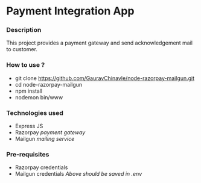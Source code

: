 # Payment Integration App
### Description
This project provides a payment gateway and send acknowledgement mail to customer.

### How to use ?
- git clone https://github.com/GauravChinavle/node-razorpay-mailgun.git
- cd node-razorpay-mailgun
- npm install
- nodemon bin/www

### Technologies used
- Express JS 
- Razorpay _payment gateway_
- Mailgun _mailing service_

### Pre-requisites
- Razorpay credentials
- Mailgun credentials
    _Above should be saved in .env_

